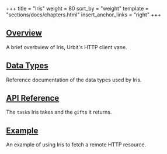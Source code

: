 +++
title = "Iris"
weight = 80
sort_by = "weight"
template = "sections/docs/chapters.html"
insert_anchor_links = "right"
+++

## [Overview](@/docs/arvo/iris/iris.md)

A brief overbview of Iris, Urbit's HTTP client vane.

## [Data Types](@/docs/arvo/iris/data-types.md)

Reference documentation of the data types used by Iris.

## [API Reference](@/docs/arvo/eyre/tasks.md)

The `task`s Iris takes and the `gift`s it returns.

## [Example](@/docs/arvo/iris/example.md)

An example of using Iris to fetch a remote HTTP resource.
